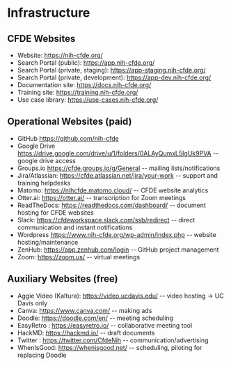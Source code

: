 # Infrastructure

## CFDE Websites 

- Website: https://nih-cfde.org/
- Search Portal (public): https://app.nih-cfde.org/
- Search Portal (private, staging): https://app-staging.nih-cfde.org/ 
- Search Portal (private, development): https://app-dev.nih-cfde.org/ 
- Documentation site: https://docs.nih-cfde.org/ 
- Training site: https://training.nih-cfde.org/ 
- Use case library: https://use-cases.nih-cfde.org/ 

## Operational Websites (paid)

- GitHub https://github.com/nih-cfde	
- Google Drive https://drive.google.com/drive/u/1/folders/0ALAyQumxL5IgUk9PVA	-- google drive access
- Groups.io https://cfde.groups.io/g/General -- mailing lists/notifications
- Jira/Atlassian: https://cfde.atlassian.net/jira/your-work	-- support and training helpdesks
- Matomo: https://nihcfde.matomo.cloud/ -- CFDE website analytics
- Otter.ai: https://otter.ai/	-- transcription for Zoom meetings
- ReadTheDocs: https://readthedocs.com/dashboard/ -- document hosting for CFDE websites
- Slack: https://cfdeworkspace.slack.com/ssb/redirect -- direct communication and instant notifications
- Wordpress https://www.nih-cfde.org/wp-admin/index.php -- website hosting/maintenance	
- ZenHub: https://app.zenhub.com/login -- GitHub project management	
- Zoom: https://zoom.us/ -- virtual meetings

## Auxiliary Websites (free)
- Aggie Video (Kaltura): https://video.ucdavis.edu/ -- video hosting -> UC Davis only					
- Canva: https://www.canva.com/ -- making ads					
- Doodle: https://doodle.com/en/ -- meeting scheduling					
- EasyRetro : https://easyretro.io/ -- collaborative meeting tool					
- HackMD: https://hackmd.io/ -- draft documents					
- Twitter : https://twitter.com/CfdeNih -- communication/advertising					
- WhenIsGood: https://whenisgood.net/ -- scheduling, piloting for replacing Doodle					

